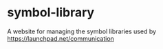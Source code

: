 symbol-library
==============

A website for managing the symbol libraries used by https://launchpad.net/communication

